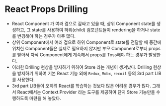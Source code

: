 # React Props Drilling

- React Component 가 여러 겹으로 감싸고 있을 때, 상위 Component state를 생성하고, 그 state를 사용하여 하위(child) 컴포넌트들이 rendering을 하거나 state를 변경해야 하는 경우가 아주 많다.
- 상위 Component에서 여러 겹으로 하위 Component로 state를 전달할 때 중간에 위치한 Component들은 실제로 필요하지 않지만 부모 Component로부터 props를 받아서 자식 Component에게 계속해서 props를 Toss해야 하는 경우가 발생한다.
- 이러한 Drilling 현상을 방지하기 위하여 Store 라는 개념이 생겨났다. Drilling 현상을 방지하기 위하여 기본 React 기능 외에 `Redux`, `Mobx`, `recoil` 등의 3rd part LIB를 사용한다.
- 3rd part LIB들이 오히려 React를 학습하는 것보다 많은 어려운 경우가 많다. 그래서 React에서는 Context.Provider 라는 도구를 제공하여 단지 Store 기능만을 수행하도록 마련을 해 놓았다.
